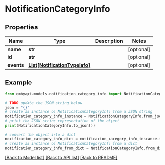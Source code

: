 # NotificationCategoryInfo


## Properties

Name | Type | Description | Notes
------------ | ------------- | ------------- | -------------
**name** | **str** |  | [optional] 
**id** | **str** |  | [optional] 
**events** | [**List[NotificationTypeInfo]**](NotificationTypeInfo.md) |  | [optional] 

## Example

```python
from embyapi.models.notification_category_info import NotificationCategoryInfo

# TODO update the JSON string below
json = "{}"
# create an instance of NotificationCategoryInfo from a JSON string
notification_category_info_instance = NotificationCategoryInfo.from_json(json)
# print the JSON string representation of the object
print(NotificationCategoryInfo.to_json())

# convert the object into a dict
notification_category_info_dict = notification_category_info_instance.to_dict()
# create an instance of NotificationCategoryInfo from a dict
notification_category_info_from_dict = NotificationCategoryInfo.from_dict(notification_category_info_dict)
```
[[Back to Model list]](../README.md#documentation-for-models) [[Back to API list]](../README.md#documentation-for-api-endpoints) [[Back to README]](../README.md)


